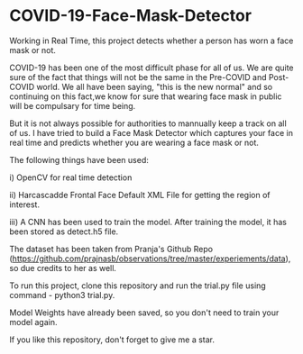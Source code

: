 # COVID-19-Face-Mask-Detector
Working in Real Time, this project detects whether a person has worn a face mask or not.

COVID-19 has been one of the most difficult phase for all of us. We are quite sure of the fact that things will not be the same in the Pre-COVID and Post-COVID
world. We all have been saying, "this is the new normal" and so continuing on this fact,we know for sure that wearing face mask in public will be compulsary
for time being. 

But it is not always possible for authorities to mannually keep a track on all of us. I have tried to build a Face Mask Detector which captures your face in
real time and predicts whether you are wearing a face mask or not.

The following things have been used:

i) OpenCV for real time detection

ii) Harcascadde Frontal Face Default XML File for getting the region of interest.

iii) A CNN has been used to train the model. After training the model, it has been stored as detect.h5 file.

The dataset has been taken from Pranja's Github Repo (https://github.com/prajnasb/observations/tree/master/experiements/data), so due credits to her as well.

To run this project, clone this repository and run the trial.py file using command - python3 trial.py.

Model Weights have already been saved, so you don't need to train your model again.

If you like this repository, don't forget to give me a star.

